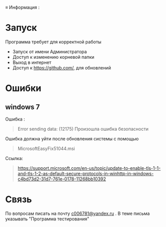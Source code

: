 ≡ Информация :
# Запуск
Программа требует для корректной работы 
* Запуск от имени Администратора
* Доступ к изменению корневой папки
* Выход в интернет
* Доступ к https://github.com/, для обновлений


# Ошибки
## windows 7
Ошибка :
>  Error sending data: (12175) Произошла ошибка безопасности

Ошибка должна уйти после обновления системы с помощью
>  MicrosoftEasyFix51044.msi
>  
Ссылка:
>  https://support.microsoft.com/en-us/topic/update-to-enable-tls-1-1-and-tls-1-2-as-default-secure-protocols-in-winhttp-in-windows-c4bd73d2-31d7-761e-0178-11268bb10392
>  
        
# Связь
По вопросам писать на почту c006781@yandex.ru . В теме письма указывать "Программа тестирования"
